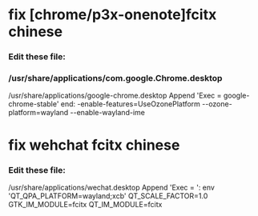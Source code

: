 
# fix [chrome/p3x-onenote]fcitx chinese
### Edit these file:
### /usr/share/applications/com.google.Chrome.desktop
/usr/share/applications/google-chrome.desktop
Append 'Exec = google-chrome-stable' end: -enable-features=UseOzonePlatform --ozone-platform=wayland --enable-wayland-ime


# fix wehchat fcitx chinese
### Edit these file:
/usr/share/applications/wechat.desktop
Append 'Exec = ': env 'QT_QPA_PLATFORM=wayland;xcb' QT_SCALE_FACTOR=1.0 GTK_IM_MODULE=fcitx QT_IM_MODULE=fcitx 

